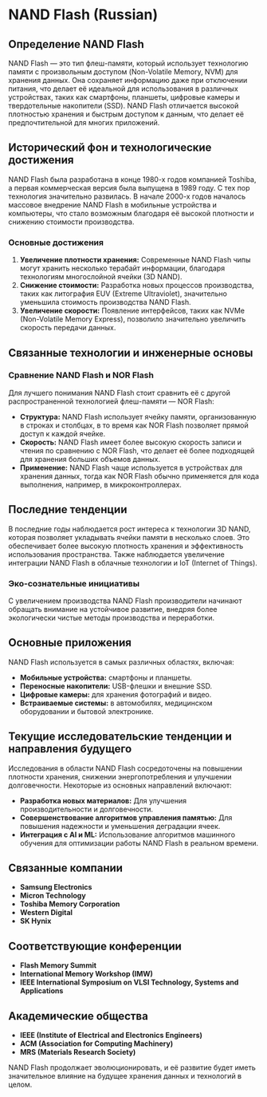 # NAND Flash (Russian)

## Определение NAND Flash

NAND Flash — это тип флеш-памяти, который использует технологию памяти с произвольным доступом (Non-Volatile Memory, NVM) для хранения данных. Она сохраняет информацию даже при отключении питания, что делает её идеальной для использования в различных устройствах, таких как смартфоны, планшеты, цифровые камеры и твердотельные накопители (SSD). NAND Flash отличается высокой плотностью хранения и быстрым доступом к данным, что делает её предпочтительной для многих приложений.

## Исторический фон и технологические достижения

NAND Flash была разработана в конце 1980-х годов компанией Toshiba, а первая коммерческая версия была выпущена в 1989 году. С тех пор технология значительно развилась. В начале 2000-х годов началось массовое внедрение NAND Flash в мобильные устройства и компьютеры, что стало возможным благодаря её высокой плотности и снижению стоимости производства.

### Основные достижения

1. **Увеличение плотности хранения:** Современные NAND Flash чипы могут хранить несколько терабайт информации, благодаря технологиям многослойной ячейки (3D NAND).
2. **Снижение стоимости:** Разработка новых процессов производства, таких как литография EUV (Extreme Ultraviolet), значительно уменьшила стоимость производства NAND Flash.
3. **Увеличение скорости:** Появление интерфейсов, таких как NVMe (Non-Volatile Memory Express), позволило значительно увеличить скорость передачи данных.

## Связанные технологии и инженерные основы

### Сравнение NAND Flash и NOR Flash

Для лучшего понимания NAND Flash стоит сравнить её с другой распространенной технологией флеш-памяти — NOR Flash:

- **Структура:** NAND Flash использует ячейку памяти, организованную в строках и столбцах, в то время как NOR Flash позволяет прямой доступ к каждой ячейке.
- **Скорость:** NAND Flash имеет более высокую скорость записи и чтения по сравнению с NOR Flash, что делает её более подходящей для хранения больших объемов данных.
- **Применение:** NAND Flash чаще используется в устройствах для хранения данных, тогда как NOR Flash обычно применяется для кода выполнения, например, в микроконтроллерах.

## Последние тенденции

В последние годы наблюдается рост интереса к технологии 3D NAND, которая позволяет укладывать ячейки памяти в несколько слоев. Это обеспечивает более высокую плотность хранения и эффективность использования пространства. Также наблюдается увеличение интеграции NAND Flash в облачные технологии и IoT (Internet of Things).

### Эко-сознательные инициативы

С увеличением производства NAND Flash производители начинают обращать внимание на устойчивое развитие, внедряя более экологически чистые методы производства и переработки.

## Основные приложения

NAND Flash используется в самых различных областях, включая:

- **Мобильные устройства:** смартфоны и планшеты.
- **Переносные накопители:** USB-флешки и внешние SSD.
- **Цифровые камеры:** для хранения фотографий и видео.
- **Встраиваемые системы:** в автомобилях, медицинском оборудовании и бытовой электронике.

## Текущие исследовательские тенденции и направления будущего

Исследования в области NAND Flash сосредоточены на повышении плотности хранения, снижении энергопотребления и улучшении долговечности. Некоторые из основных направлений включают:

- **Разработка новых материалов:** Для улучшения производительности и долговечности.
- **Совершенствование алгоритмов управления памятью:** Для повышения надежности и уменьшения деградации ячеек.
- **Интеграция с AI и ML:** Использование алгоритмов машинного обучения для оптимизации работы NAND Flash в реальном времени.

## Связанные компании

- **Samsung Electronics**
- **Micron Technology**
- **Toshiba Memory Corporation**
- **Western Digital**
- **SK Hynix**

## Соответствующие конференции

- **Flash Memory Summit**
- **International Memory Workshop (IMW)**
- **IEEE International Symposium on VLSI Technology, Systems and Applications**

## Академические общества

- **IEEE (Institute of Electrical and Electronics Engineers)**
- **ACM (Association for Computing Machinery)**
- **MRS (Materials Research Society)**

NAND Flash продолжает эволюционировать, и её развитие будет иметь значительное влияние на будущее хранения данных и технологий в целом.